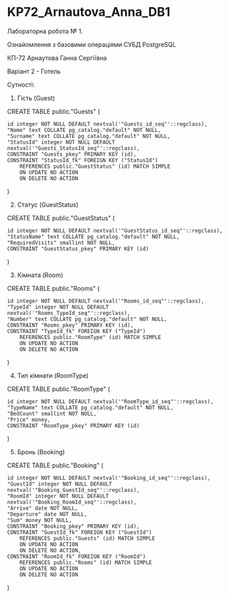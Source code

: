 # KP72_Arnautova_Anna_DB1
Лабораторна робота № 1.

Ознайомлення з базовими операціями СУБД PostgreSQL

КП-72 Арнаутова Ганна Сергіївна

Варіант 2 - Готель

Сутності:

1. Гість (Guest)

CREATE TABLE public."Guests"
(

    id integer NOT NULL DEFAULT nextval('"Guests_id_seq"'::regclass),
    "Name" text COLLATE pg_catalog."default" NOT NULL,
    "Surname" text COLLATE pg_catalog."default" NOT NULL,
    "StatusId" integer NOT NULL DEFAULT nextval('"Guests_StatusId_seq"'::regclass),
    CONSTRAINT "Guests_pkey" PRIMARY KEY (id),
    CONSTRAINT "StatusId_fk" FOREIGN KEY ("StatusId")
        REFERENCES public."GuestStatus" (id) MATCH SIMPLE
        ON UPDATE NO ACTION
        ON DELETE NO ACTION
        
)

2. Статус (GuestStatus)

CREATE TABLE public."GuestStatus"
(

    id integer NOT NULL DEFAULT nextval('"GuestStatus_id_seq"'::regclass),
    "StatusName" text COLLATE pg_catalog."default" NOT NULL,
    "RequiredVisits" smallint NOT NULL,
    CONSTRAINT "GuestStatus_pkey" PRIMARY KEY (id)
    
)

3. Кімната (Room)

CREATE TABLE public."Rooms"
(

    id integer NOT NULL DEFAULT nextval('"Rooms_id_seq"'::regclass),
    "TypeId" integer NOT NULL DEFAULT nextval('"Rooms_TypeId_seq"'::regclass),
    "Number" text COLLATE pg_catalog."default" NOT NULL,
    CONSTRAINT "Rooms_pkey" PRIMARY KEY (id),
    CONSTRAINT "TypeId_fk" FOREIGN KEY ("TypeId")
        REFERENCES public."RoomType" (id) MATCH SIMPLE
        ON UPDATE NO ACTION
        ON DELETE NO ACTION
        
)

4. Тип кімнати (RoomType)

CREATE TABLE public."RoomType"
(

    id integer NOT NULL DEFAULT nextval('"RoomType_id_seq"'::regclass),
    "TypeName" text COLLATE pg_catalog."default" NOT NULL,
    "BedCount" smallint NOT NULL,
    "Price" money,
    CONSTRAINT "RoomType_pkey" PRIMARY KEY (id)
    
)

5. Бронь (Booking)

CREATE TABLE public."Booking"
(

    id integer NOT NULL DEFAULT nextval('"Booking_id_seq"'::regclass),
    "GuestId" integer NOT NULL DEFAULT nextval('"Booking_GuestId_seq"'::regclass),
    "RoomId" integer NOT NULL DEFAULT nextval('"Booking_RoomId_seq"'::regclass),
    "Arrive" date NOT NULL,
    "Departure" date NOT NULL,
    "Sum" money NOT NULL,
    CONSTRAINT "Booking_pkey" PRIMARY KEY (id),
    CONSTRAINT "GuestId_fk" FOREIGN KEY ("GuestId")
        REFERENCES public."Guests" (id) MATCH SIMPLE
        ON UPDATE NO ACTION
        ON DELETE NO ACTION,
    CONSTRAINT "RoomId_fk" FOREIGN KEY ("RoomId")
        REFERENCES public."Rooms" (id) MATCH SIMPLE
        ON UPDATE NO ACTION
        ON DELETE NO ACTION
        
)
